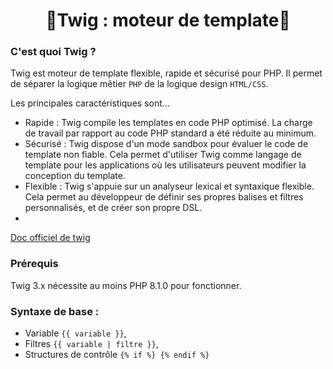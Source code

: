 <h1 align="center">🌿Twig : moteur de template🌿</h1>

### C'est quoi Twig ?
Twig est moteur de template flexible, rapide et sécurisé pour PHP. Il permet de séparer la logique mêtier `PHP` de la logique design `HTML/CSS`.

Les principales caractéristiques sont...
- Rapide : Twig compile les templates en code PHP optimisé. La charge de travail par rapport au code PHP standard a été réduite au minimum.
- Sécurisé : Twig dispose d'un mode sandbox pour évaluer le code de template non fiable. Cela permet d'utiliser Twig comme langage de template pour les applications où les utilisateurs peuvent modifier la conception du template.
- Flexible : Twig s'appuie sur un analyseur lexical et syntaxique flexible. Cela permet au développeur de définir ses propres balises et filtres personnalisés, et de créer son propre DSL.
- 
[Doc officiel de twig](https://twig.symfony.com/doc/3.x/)
### Prérequis
Twig 3.x nécessite au moins PHP 8.1.0 pour fonctionner.

### Syntaxe de base :
- Variable `{{ variable }}`,
- Filtres `{{ variable | filtre }}`,
- Structures de contrôle `{% if %} {% endif %}`
